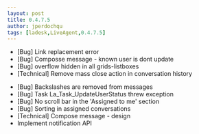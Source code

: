 ```yaml
---
layout: post
title: 0.4.7.5
author: jperdochqu
tags: [ladesk,LiveAgent,0.4.7.5]
---
```


- [Bug] Link replacement error
- [Bug] Composse message - known user is dont update
- [Bug] overflow hidden in all grids-listboxes
- [Technical] Remove mass close action in conversation history

<!--more-->

- [Bug] Backslashes are removed from messages
- [Bug] Task La_Task_UpdateUserStatus threw exception
- [Bug] No scroll bar in the 'Assigned to me' section
- [Bug] Sorting in assigned conversations
- [Technical] Compose message - design
- Implement notification API

